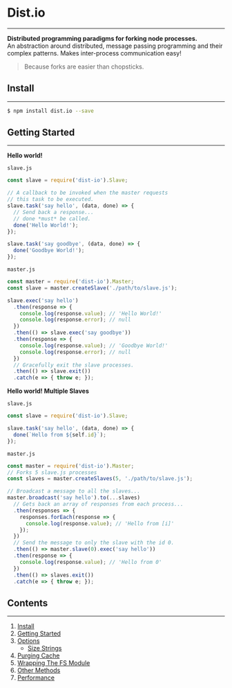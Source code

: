 # Dist.io
------
**Distributed programming paradigms for forking node processes.**    
An abstraction around distributed, message passing programming and their complex patterns. Makes inter-process communication easy!

> Because forks are easier than chopsticks.

## Install
---
```bash
$ npm install dist.io --save
```

## Getting Started
---
**Hello world!**

``slave.js``
```js
const slave = require('dist-io').Slave;

// A callback to be invoked when the master requests
// this task to be executed.
slave.task('say hello', (data, done) => {
  // Send back a response...
  // done *must* be called.
  done('Hello World!');
});

slave.task('say goodbye', (data, done) => {
  done('Goodbye World!');
});
```

``master.js``
```js
const master = require('dist-io').Master;
const slave = master.createSlave('./path/to/slave.js');

slave.exec('say hello')
  .then(response => {
    console.log(response.value); // 'Hello World!'
    console.log(response.error); // null
  })
  .then(() => slave.exec('say goodbye'))
  .then(response => {
    console.log(response.value); // 'Goodbye World!'
    console.log(response.error); // null
  })
  // Gracefully exit the slave processes.
  .then(() => slave.exit())
  .catch(e => { throw e; });
```

**Hello world! Multiple Slaves**

``slave.js``
```js
const slave = require('dist-io').Slave;

slave.task('say hello', (data, done) => {
  done(`Hello from ${self.id}`);
});
```

``master.js``
```js
const master = require('dist-io').Master;
// Forks 5 slave.js processes
const slaves = master.createSlaves(5, './path/to/slave.js');

// Broadcast a message to all the slaves...
master.broadcast('say hello').to(...slaves)
  // Gets back an array of responses from each process...
  .then(responses => {
    responses.forEach(response => {
      console.log(response.value); // 'Hello from [i]'
    });
  })
  // Send the message to only the slave with the id 0.
  .then(() => master.slave(0).exec('say hello'))
  .then(response => {
    console.log(response.value); // 'Hello from 0'
  })
  .then(() => slaves.exit())
  .catch(e => { throw e; });
```

## Contents
---
1. [Install](#install)
1. [Getting Started](#getting-started)
1. [Options](#options)
    - [Size Strings](#size-strings)
1. [Purging Cache](#purging-cache)
1. [Wrapping The FS Module](#wrapping-the-fs-module)
1. [Other Methods](#other-methods)
1. [Performance](#performance)
